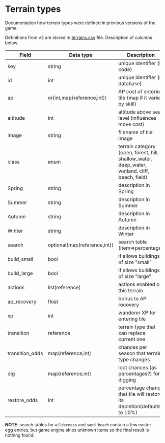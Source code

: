 # Terrain types

Documentation how terrain types were defined in previous versions of the game.

Definitions from v2 are stored in [terrains.csv](data/terrains.csv) file.
Description of columns below.

| Field           | Data type                    | Description                                                                                    |
|-----------------|------------------------------|------------------------------------------------------------------------------------------------|
| key             | string                       | unique identifier (in code)                                                                    |
| id              | int                          | unique identifier (in database)                                                                |
| ap              | or(int,map(reference,int))   | AP cost of entering tile (map if it varies by skill)                                           |
| altitude        | int                          | altitude above sea level (influences move cost)                                                |
| image           | string                       | filename of tile image                                                                         |
| class           | enum                         | terrain category (open, forest, hill, shallow_water, deep_water, wetland, cliff, beach, field) |
| Spring          | string                       | description in Spring                                                                          |
| Summer          | string                       | description in Summer                                                                          |
| Autumn          | string                       | description in Autumn                                                                          |
| Winter          | string                       | description in Winter                                                                          |
| search          | optional(map(reference,int)) | search table (item=>percentage)                                                                |
| build_small     | bool                         | if allows buildings of size "small"                                                            |
| build_large     | bool                         | if allows buildings of size "large"                                                            |
| actions         | list(reference)              | actions enabled on this terrain                                                                |
| ap_recovery     | float                        | bonus to AP recovery                                                                           |
| xp              | int                          | wanderer XP for entering tile                                                                  |
| transition      | reference                    | terrain type that can replace current one                                                      |
| transition_odds | map(reference,int)           | chances per season that terrain type changes                                                   |
| dig             | map(reference,int)           | loot chances (as percentages?) for digging                                                     |
| restore_odds    | int                          | percentage chance that tile will restore its depletion(defaults to 10%)                        |

**NOTE**: search tables for `wilderness` and `sand_beach` contain a few easter
egg entries, but game engine skips unknown items so the final result is nothing
found.
